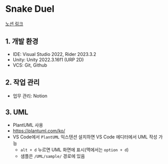 # Snake Duel
[노션 링크](https://patch-cook-70d.notion.site/vs-89aa6dc3f60b4f7daad0cc335c05d662?pvs=4)

## 1. 개발 환경

- IDE: Visual Studio 2022, Rider 2023.3.2
- Unity: Unity 2022.3.16f1 (URP 2D)
- VCS: Git, Github

## 2. 작업 관리

- 업무 관리: Notion

## 3. UML

- PlantUML 사용
- https://plantuml.com/ko/
- VS Code에서 `PlantUML` 익스텐션 설치하면 VS Code 에디터에서 UML 작성 가능
    - `alt + d` 누르면 UML 화면에 표시(맥에서는 `option + d`)
    - 샘플은 `/UML/sample/` 경로에 있음
    
